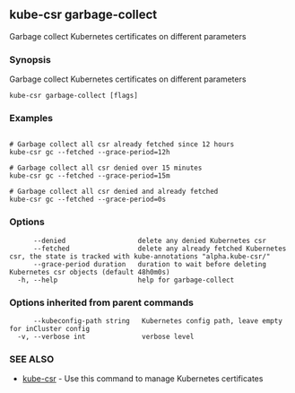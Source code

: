 ## kube-csr garbage-collect

Garbage collect Kubernetes certificates on different parameters

### Synopsis

Garbage collect Kubernetes certificates on different parameters

```
kube-csr garbage-collect [flags]
```

### Examples

```

# Garbage collect all csr already fetched since 12 hours
kube-csr gc --fetched --grace-period=12h

# Garbage collect all csr denied over 15 minutes
kube-csr gc --fetched --grace-period=15m

# Garbage collect all csr denied and already fetched
kube-csr gc --fetched --grace-period=0s

```

### Options

```
      --denied                  delete any denied Kubernetes csr
      --fetched                 delete any already fetched Kubernetes csr, the state is tracked with kube-annotations "alpha.kube-csr/"
      --grace-period duration   duration to wait before deleting Kubernetes csr objects (default 48h0m0s)
  -h, --help                    help for garbage-collect
```

### Options inherited from parent commands

```
      --kubeconfig-path string   Kubernetes config path, leave empty for inCluster config
  -v, --verbose int              verbose level
```

### SEE ALSO

* [kube-csr](kube-csr.md)	 - Use this command to manage Kubernetes certificates

